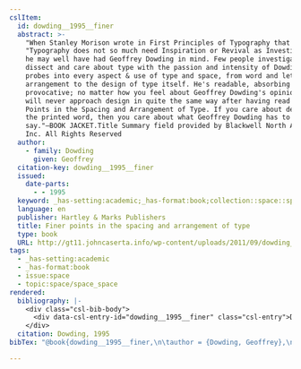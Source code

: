 ```yaml
---
cslItem:
  id: dowding__1995__finer
  abstract: >-
    "When Stanley Morison wrote in First Principles of Typography that
    "Typography does not so much need Inspiration or Revival as Investigation,"
    he may well have had Geoffrey Dowding in mind. Few people investigate,
    dissect and care about type with the passion and intensity of Dowding. He
    probes into every aspect & use of type and space, from word and letter
    arrangement to the design of type itself. He's readable, absorbing and
    provocative; no matter how you feel about Geoffrey Dowding's opinions, you
    will never approach design in quite the same way after having read Finer
    Points in the Spacing and Arrangement of Type. If you care about design and
    the printed word, then you care about what Geoffrey Dowding has to
    say."–BOOK JACKET.Title Summary field provided by Blackwell North America,
    Inc. All Rights Reserved
  author:
    - family: Dowding
      given: Geoffrey
  citation-key: dowding__1995__finer
  issued:
    date-parts:
      - - 1995
  keyword: _has-setting:academic;_has-format:book;collection::space::space_space
  language: en
  publisher: Hartley & Marks Publishers
  title: Finer points in the spacing and arrangement of type
  type: book
  URL: http://gt11.johncaserta.info/wp-content/uploads/2011/09/dowding_text.pdf
tags:
  - _has-setting:academic
  - _has-format:book
  - issue:space
  - topic:space/space_space
rendered:
  bibliography: |-
    <div class="csl-bib-body">
      <div data-csl-entry-id="dowding__1995__finer" class="csl-entry">Dowding, G. 1995 <i>Finer points in the spacing and arrangement of type</i>. Hartley &#38; Marks Publishers. Available at: http://gt11.johncaserta.info/wp-content/uploads/2011/09/dowding_text.pdf.</div>
    </div>
  citation: Dowding, 1995
bibTex: "@book{dowding__1995__finer,\n\tauthor = {Dowding, Geoffrey},\n\tyear = {1995},\n\tpublisher = {Hartley & Marks Publishers},\n\ttitle = {Finer points in the spacing and arrangement of type},\n}\n\n"

---
```

